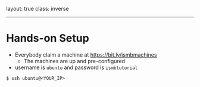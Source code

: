 layout: true
class: inverse

---

# Hands-on Setup

* Everybody claim a machine at https://bit.ly/ismbmachines
    * The machines are up and pre-configured
* username is `ubuntu` and password is `ismbtutorial`

```console
$ ssh ubuntu@<YOUR_IP>
```
